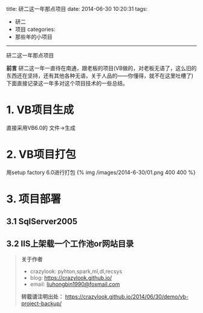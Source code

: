 title: 研二这一年那点项目
date: 2014-06-30 10:20:31
tags:
- 研二
- 项目
categories:
- 那些年的小项目
---
研二这一年那点项目

**前言**
研二这一年一直待在南通，跟老板的项目(VB做的，对老板无语了，这么旧的东西还在坚持，还有其他各种无语，关于人品的——你懂得，就不在这里吐槽了)
下面直接记录这一年多对这个项目技术的一些总结。
# 1. VB项目生成
直接采用VB6.0的  文件->生成
# 2. VB项目打包
用setup factory 6.0进行打包
{% img /images/2014-6-30/01.png 400 400 %}
# 3. 项目部署
## 3.1 SqlServer2005
## 3.2 IIS上架载一个工作池or网站目录

<!--more-->
>**关于作者**
>- crazylook: pyhton,spark,ml,dl,recsys
>- blog: https://crazylook.github.io/
>- email: liuhongbin1990@foxmail.com
>
>**转载请注明出处：**
>https://crazylook.github.io/2014/06/30/demo/vb-project-backup/

